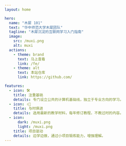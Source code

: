 ```yaml
---
layout: home

hero:
  name: "木犀 101"
  text: "华中师范大学木犀团队"
  tagline: "木犀沉淀的互联网学习入门指南"
  image:
    src: /muxi.png
    alt: muxi
  actions:
    - theme: brand
      text: 马上查看
      link: /fe/
    - theme: alt
      text: 本站仓库
      link: https://github.com/

features:
  - icon: 🛠️
    title: 注重基础
    details: 专门设立公共的计算机基础线，独立于专业方向的学习。
  - icon: ✌🏻
    title: 与时俱进
    details: 选用最新的教学材料，每年修订教程，不教过时的内容。
  - icon:
      dark: /muxi.png
      light: /muxi.png
    title: 项目驱动
    details: 边学边做，通过小项目锻炼能力，增强理解。
---
```


<style>
  :root {
    --vp-home-hero-name-color: transparent;
    --vp-home-hero-name-background: -webkit-linear-gradient(120deg, #bd34fe, #41d1ff);
  }
</style>